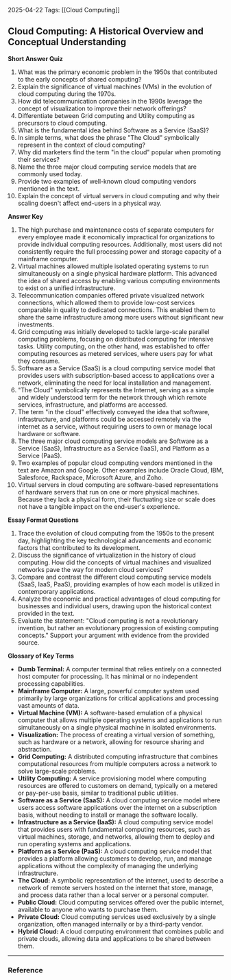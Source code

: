 2025-04-22
Tags: [[Cloud Computing]]
## Cloud Computing: A Historical Overview and Conceptual Understanding

**Short Answer Quiz**

1. What was the primary economic problem in the 1950s that contributed to the early concepts of shared computing?
2. Explain the significance of virtual machines (VMs) in the evolution of cloud computing during the 1970s.
3. How did telecommunication companies in the 1990s leverage the concept of visualization to improve their network offerings?
4. Differentiate between Grid computing and Utility computing as precursors to cloud computing.
5. What is the fundamental idea behind Software as a Service (SaaS)?
6. In simple terms, what does the phrase "The Cloud" symbolically represent in the context of cloud computing?
7. Why did marketers find the term "in the cloud" popular when promoting their services?
8. Name the three major cloud computing service models that are commonly used today.
9. Provide two examples of well-known cloud computing vendors mentioned in the text.
10. Explain the concept of virtual servers in cloud computing and why their scaling doesn't affect end-users in a physical way.

**Answer Key**

1. The high purchase and maintenance costs of separate computers for every employee made it economically impractical for organizations to provide individual computing resources. Additionally, most users did not consistently require the full processing power and storage capacity of a mainframe computer.
2. Virtual machines allowed multiple isolated operating systems to run simultaneously on a single physical hardware platform. This advanced the idea of shared access by enabling various computing environments to exist on a unified infrastructure.
3. Telecommunication companies offered private visualized network connections, which allowed them to provide low-cost services comparable in quality to dedicated connections. This enabled them to share the same infrastructure among more users without significant new investments.
4. Grid computing was initially developed to tackle large-scale parallel computing problems, focusing on distributed computing for intensive tasks. Utility computing, on the other hand, was established to offer computing resources as metered services, where users pay for what they consume.
5. Software as a Service (SaaS) is a cloud computing service model that provides users with subscription-based access to applications over a network, eliminating the need for local installation and management.
6. "The Cloud" symbolically represents the Internet, serving as a simple and widely understood term for the network through which remote services, infrastructure, and platforms are accessed.
7. The term "in the cloud" effectively conveyed the idea that software, infrastructure, and platforms could be accessed remotely via the internet as a service, without requiring users to own or manage local hardware or software.
8. The three major cloud computing service models are Software as a Service (SaaS), Infrastructure as a Service (IaaS), and Platform as a Service (PaaS).
9. Two examples of popular cloud computing vendors mentioned in the text are Amazon and Google. Other examples include Oracle Cloud, IBM, Salesforce, Rackspace, Microsoft Azure, and Zoho.
10. Virtual servers in cloud computing are software-based representations of hardware servers that run on one or more physical machines. Because they lack a physical form, their fluctuating size or scale does not have a tangible impact on the end-user's experience.

**Essay Format Questions**

1. Trace the evolution of cloud computing from the 1950s to the present day, highlighting the key technological advancements and economic factors that contributed to its development.
2. Discuss the significance of virtualization in the history of cloud computing. How did the concepts of virtual machines and visualized networks pave the way for modern cloud services?
3. Compare and contrast the different cloud computing service models (SaaS, IaaS, PaaS), providing examples of how each model is utilized in contemporary applications.
4. Analyze the economic and practical advantages of cloud computing for businesses and individual users, drawing upon the historical context provided in the text.
5. Evaluate the statement: "Cloud computing is not a revolutionary invention, but rather an evolutionary progression of existing computing concepts." Support your argument with evidence from the provided source.

**Glossary of Key Terms**

- **Dumb Terminal:** A computer terminal that relies entirely on a connected host computer for processing. It has minimal or no independent processing capabilities.
- **Mainframe Computer:** A large, powerful computer system used primarily by large organizations for critical applications and processing vast amounts of data.
- **Virtual Machine (VM):** A software-based emulation of a physical computer that allows multiple operating systems and applications to run simultaneously on a single physical machine in isolated environments.
- **Visualization:** The process of creating a virtual version of something, such as hardware or a network, allowing for resource sharing and abstraction.
- **Grid Computing:** A distributed computing infrastructure that combines computational resources from multiple computers across a network to solve large-scale problems.
- **Utility Computing:** A service provisioning model where computing resources are offered to customers on demand, typically on a metered or pay-per-use basis, similar to traditional public utilities.
- **Software as a Service (SaaS):** A cloud computing service model where users access software applications over the internet on a subscription basis, without needing to install or manage the software locally.
- **Infrastructure as a Service (IaaS):** A cloud computing service model that provides users with fundamental computing resources, such as virtual machines, storage, and networks, allowing them to deploy and run operating systems and applications.
- **Platform as a Service (PaaS):** A cloud computing service model that provides a platform allowing customers to develop, run, and manage applications without the complexity of managing the underlying infrastructure.
- **The Cloud:** A symbolic representation of the internet, used to describe a network of remote servers hosted on the internet that store, manage, and process data rather than a local server or a personal computer.
- **Public Cloud:** Cloud computing services offered over the public internet, available to anyone who wants to purchase them.
- **Private Cloud:** Cloud computing services used exclusively by a single organization, often managed internally or by a third-party vendor.
- **Hybrid Cloud:** A cloud computing environment that combines public and private clouds, allowing data and applications to be shared between them.




---
### Reference